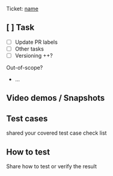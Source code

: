 Ticket: [name](link)

## [ ] Task
- [ ] Update PR labels
- [ ] Other tasks
- [ ] Versioning ++?

Out-of-scope?
- ... 

## Video demos / Snapshots

## Test cases
shared your covered test case check list

## How to test
Share how to test or verify the result

